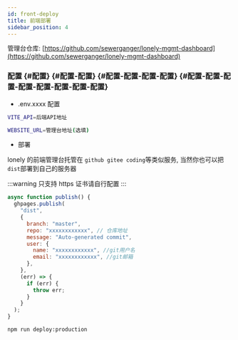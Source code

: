 ```yaml
---
id: front-deploy
title: 前端部署
sidebar_position: 4
---
```


管理台仓库: [https://github.com/sewerganger/lonely-mgmt-dashboard](https://github.com/sewerganger/lonely-mgmt-dashboard)

### 配置 {#配置} {#配置-配置} {#配置-配置-配置-配置} {#配置-配置-配置-配置-配置-配置-配置-配置}

- .env.xxxx 配置

```bash title=".env.production"
VITE_API=后端API地址

WEBSITE_URL=管理台地址(选填)
```

- 部署

lonely 的前端管理台托管在 `github gitee coding`等类似服务, 当然你也可以把`dist`部署到自己的服务器

:::warning
只支持 https 证书请自行配置
:::

```javascript title="scripts/deploy-production"
async function publish() {
  ghpages.publish(
    "dist",
    {
      branch: "master",
      repo: "xxxxxxxxxxxx", // 仓库地址
      message: "Auto-generated commit",
      user: {
        name: "xxxxxxxxxxxx", //git用户名
        email: "xxxxxxxxxxxx", //git邮箱
      },
    },
    (err) => {
      if (err) {
        throw err;
      }
    }
  );
}
```

```bash title="部署"
npm run deploy:production
```
